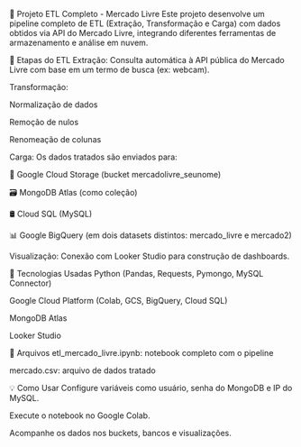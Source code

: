 🚀 Projeto ETL Completo - Mercado Livre
Este projeto desenvolve um pipeline completo de ETL (Extração, Transformação e Carga) com dados obtidos via API do Mercado Livre, integrando diferentes ferramentas de armazenamento e análise em nuvem.

📌 Etapas do ETL
Extração: Consulta automática à API pública do Mercado Livre com base em um termo de busca (ex: webcam).

Transformação:

Normalização de dados

Remoção de nulos

Renomeação de colunas

Carga: Os dados tratados são enviados para:

📁 Google Cloud Storage (bucket mercadolivre_seunome)

🗃️ MongoDB Atlas (como coleção)

🛢️ Cloud SQL (MySQL)

📊 Google BigQuery (em dois datasets distintos: mercado_livre e mercado2)

Visualização: Conexão com Looker Studio para construção de dashboards.

🧰 Tecnologias Usadas
Python (Pandas, Requests, Pymongo, MySQL Connector)

Google Cloud Platform (Colab, GCS, BigQuery, Cloud SQL)

MongoDB Atlas

Looker Studio

📁 Arquivos
etl_mercado_livre.ipynb: notebook completo com o pipeline

mercado.csv: arquivo de dados tratado

💡 Como Usar
Configure variáveis como usuário, senha do MongoDB e IP do MySQL.

Execute o notebook no Google Colab.

Acompanhe os dados nos buckets, bancos e visualizações.
